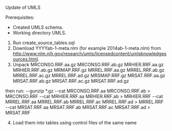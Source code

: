 Update of UMLS

Prerequisites:
- Created UMLS schema.
- Working directory UMLS.

1. Run create_source_tables.sql
2. Download YYYYab-1-meta.nlm (for example 2014ab-1-meta.nlm) from http://www.nlm.nih.gov/research/umls/licensedcontent/umlsknowledgesources.html.
3. Unpack 
MRCONSO.RRF.aa.gz 
MRCONSO.RRF.ab.gz 
MRHIER.RRF.aa.gz
MRHIER.RRF.ab.gz
MRMAP.RRF.gz
MRREL.RRF.aa.gz
MRREL.RRF.ab.gz
MRREL.RRF.ac.gz
MRREL.RRF.ad.gz
MRSMAP.RRF.gz
MRSAT.RRF.aa.gz
MRSAT.RRF.ab.gz
MRSAT.RRF.ac.gz
MRSAT.RRF.ad.gz

then run:
--gunzip *.gz
--cat MRCONSO.RRF.aa MRCONSO.RRF.ab > MRCONSO.RRF
--cat MRHIER.RRF.aa MRHIER.RRF.ab > MRHIER.RRF
--cat MRREL.RRF.aa MRREL.RRF.ab MRREL.RRF.ac MRREL.RRF.ad > MRREL.RRF
--cat MRSAT.RRF.aa MRSAT.RRF.ab MRSAT.RRF.ac MRSAT.RRF.ad > MRSAT.RRF

4. Load them into tables using control files of the same name
